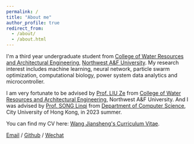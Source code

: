 ```yaml
---
permalink: /
title: "About me"
author_profile: true
redirect_from: 
  - /about/
  - /about.html
---
```

I'm a third year undergraduate student from [College of Water Resources and Architectural Engineering](https://sjxy.nwafu.edu.cn/), [Northwest A&F University](https://www.nwsuaf.edu.cn/). My research interest includes machine learning, neural network, particle swarm optimization, computational biology, power system data analytics and microcontroller.

I am very fortunate to be advised by [Prof. LIU Ze](https://sjxy.nwafu.edu.cn/szdwB/gjzcB/zhslx/e86c87ce5d604faa85074fddd1d668d5.htm) from [College of Water Resources and Architectural Engineering](https://sjxy.nwafu.edu.cn/), Northwest A&F University. And I was advised by [Prof. SONG Linqi](https://sites.google.com/site/aisquaredlab/) from [Department of Computer Science](https://www.cs.cityu.edu.hk/), City University of Hong Kong, in 2023 summer.

You can find my CV here: [Wang Jiansheng's Curriculum Vitae](https://servais-ja.github.io/Jiansheng-Wang.github.io/files/resume_en_1.pdf).

[Email](mailto:wjs20020511@163.com) / [Github](https://github.com/Servais-Ja/) / [Wechat](https://servais-ja.github.io/Jiansheng-Wang.github.io/images/wechat.jpg)
